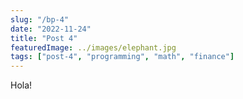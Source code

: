 ```yaml
---
slug: "/bp-4"
date: "2022-11-24"
title: "Post 4"
featuredImage: ../images/elephant.jpg
tags: ["post-4", "programming", "math", "finance"]
---
```

Hola!